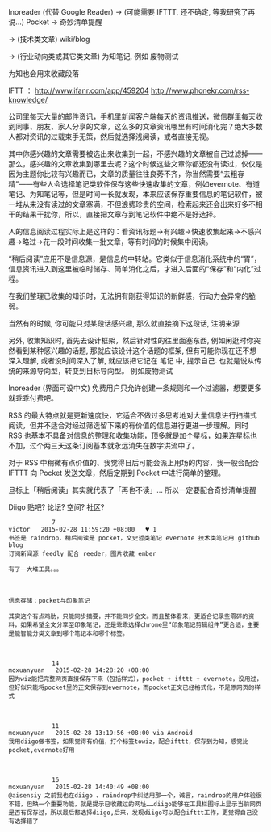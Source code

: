 Inoreader (代替 Google Reader) \-\> (可能需要 IFTTT, 还不确定, 等我研究了再说...) Pocket \-\> 奇妙清单提醒

\-\> (技术类文章) wiki/blog

\-\> (行业动向类或其它类文章) 为知笔记, 例如 废物测试

为知也会用来收藏段落

IFTT ： http://www.ifanr.com/app/459204
http://www.phonekr.com/rss-knowledge/

公司里每天大量的邮件资讯，手机里新闻客户端每天的资讯推送，微信群里每天收到同事、朋友、家人分享的文章，这么多的文章资讯哪里有时间消化完？绝大多数人都对资讯的过载束手无策，然后就选择浅阅读，或者直接无视。

其中你感兴趣的文章需要被选出来收集到一起，不感兴趣的文章被自己过滤掉——那么，感兴趣的文章收集到哪里去呢？这个时候这些文章你都还没有读过，仅仅是因为主题你比较有兴趣而已，文章的质量往往良莠不齐，你当然需要“去粗存精”——有些人会选择笔记类软件保存这些快速收集的文章，例如evernote、有道笔记、为知笔记等，但是时间一长就发现，本来应该保存重要信息的笔记软件，被一堆从来没有读过的文章塞满，不但浪费珍贵的空间，检索起来还会出来好多不相干的结果干扰你，所以，直接把文章存到笔记软件中绝不是好选择。

人的信息阅读过程实际上是这样的：看资讯标题→有兴趣→快速收集起来→不感兴趣→略过→花一段时间收集一批文章，等有时间的时候集中阅读。

“稍后阅读”应用不是信息源，是信息的中转站。它类似于信息消化系统中的“胃”，信息资讯进入到这里被临时储存、简单消化之后，才进入后面的“保存”和“内化”过程。

在我们整理已收集的知识时，无法拥有刚获得知识的新鲜感，行动力会异常的脆弱。


当然有的时候, 你可能只对某段话感兴趣, 那么就直接摘下这段话, 注明来源

另外, 收集知识时, 首先去设计框架，然后针对性的往里面塞东西, 例如闲逛时你突然看到某种感兴趣的话题, 那就应该设计这个话题的框架, 但有可能你现在还不想深入理解, 或者没时间深入了解, 就应该把它记在 笔记 中, 提示自己.
也就是说从传统的来源导向型，转变到目标导向型。
例如废物测试

Inoreader (界面可设中文)
免费用户只允许创建一条规则和一个过滤器，想要更多就乖乖付费吧。

RSS 的最大特点就是更新速度快，它适合不做过多思考地对大量信息进行扫描式阅读，但并不适合对经过筛选留下来的有价值的信息进行更进一步理解。同时 RSS 也基本不具备对信息的整理和收集功能，顶多就是加个星标，如果连星标也不加，过个两三天这条订阅基本就永远消失在数字洪流中了。

对于 RSS 中稍微有点价值的、我觉得日后可能会派上用场的内容，我一般会配合 IFTTT 向 Pocket 发送文章，然后定期到 Pocket 中进行简单的整理。

旦标上「稍后阅读」其实就代表了「再也不读」... 所以一定要配合奇妙清单提醒

Diigo
贴吧? 论坛? 空间? 社区?



```
            7
victor   2015-02-28 11:59:20 +08:00   ♥ 1
书签是 raindrop，稍后阅读是 pocket，文史哲类笔记 evernote 技术类笔记用 github blog
订阅新闻源 feedly 配合 reeder，图片收藏 ember

有了一大堆工具。。。
```
<br>

```
信息存储：pocket与印象笔记

其实这个有点鸡肋，只能同步摘要，并不能同步全文。而且整体看来，更适合记录些零碎的资料，如果希望全文分享至印象笔记，还是乖乖选择chrome里“印象笔记剪辑组件”更合适，主要是能智能分类文章到哪个笔记本和哪个标签。
```
<br>

```
            14
moxuanyuan   2015-02-28 14:28:20 +08:00
因为wiz能把完整网页直接保存下来（包括样式），pocket + ifttt + evernote，没用过，但好似只能将pocket里的正文保存到evernote，而pocket正文已经格式化，不是原网页的样式
```
<br>


```
            11
moxuanyuan   2015-02-28 13:19:56 +08:00 via Android
我用diigo做书签，如果觉得有价值，打个标签towiz，配合ifttt，保存到为知，感觉比pocket,evernote好用
```
<br>


```
            16
moxuanyuan   2015-02-28 14:40:49 +08:00
@aisensiy 之前我也在diigo 、raindrop中纠结用那一个，诚言，raindrop的用户体验很不错，但缺一个重要功能，就是提示已收藏过的网址……diigo能够在工具栏图标上显示当前网页是否有保存过，所以最后都选择diigo,后来，发现diigo可以配合ifttt工作，更觉得自己没有选择错了
```
<br>
